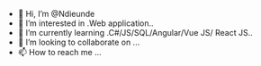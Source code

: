 - 👋 Hi, I’m @Ndieunde
- 👀 I’m interested in .Web application..
- 🌱 I’m currently learning .C#/JS/SQL/Angular/Vue JS/ React JS..
- 💞️ I’m looking to collaborate on ...
- 📫 How to reach me ...

<!---
Ndieunde/Ndieunde is a ✨ special ✨ repository because its `README.md` (this file) appears on your GitHub profile.
You can click the Preview link to take a look at your changes.
--->
